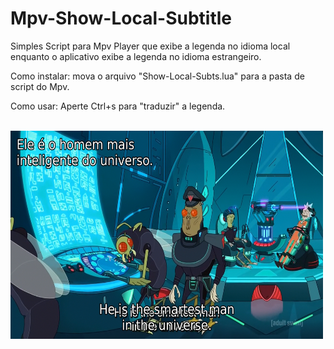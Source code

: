 # Mpv-Show-Local-Subtitle
Simples Script para Mpv Player que exibe a legenda no idioma local enquanto o aplicativo exibe a legenda no 
idioma estrangeiro. 

Como instalar: 
mova o arquivo "Show-Local-Subts.lua" para a pasta de script do Mpv.

Como usar:
Aperte Ctrl+s para "traduzir" a legenda. 

</br>
<img src="https://github.com/Uitalo/Mpv-Show-Local-Subtitle/blob/master/Screenshot%20from%202018-08-23%2019-19-28.png?raw=true" alt="Trulli" width="500" height="333">

